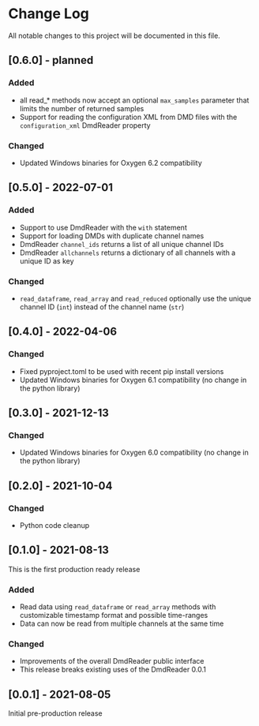 # Change Log

All notable changes to this project will be documented in this file.

## [0.6.0] - planned

### Added
- all read_* methods now accept an optional `max_samples` parameter that limits the number of returned samples
- Support for reading the configuration XML from DMD files with the `configuration_xml` DmdReader property

### Changed
- Updated Windows binaries for Oxygen 6.2 compatibility

## [0.5.0] - 2022-07-01

### Added
- Support to use DmdReader with the `with` statement
- Support for loading DMDs with duplicate channel names
- DmdReader `channel_ids` returns a list of all unique channel IDs
- DmdReader `allchannels` returns a dictionary of all channels with a unique ID as key

### Changed
- `read_dataframe`, `read_array` and `read_reduced`  optionally use the unique channel ID (`int`) instead of the channel name (`str`)

## [0.4.0] - 2022-04-06

### Changed
- Fixed pyproject.toml to be used with recent pip install versions
- Updated Windows binaries for Oxygen 6.1 compatibility (no change in the python library)

## [0.3.0] - 2021-12-13

### Changed
- Updated Windows binaries for Oxygen 6.0 compatibility (no change in the python library)

## [0.2.0] - 2021-10-04

### Changed
- Python code cleanup

## [0.1.0] - 2021-08-13

This is the first production ready release

### Added
- Read data using `read_dataframe` or `read_array` methods with customizable timestamp format and possible time-ranges
- Data can now be read from multiple channels at the same time

### Changed
- Improvements of the overall DmdReader public interface
- This release breaks existing uses of the DmdReader 0.0.1

## [0.0.1] - 2021-08-05

Initial pre-production release
